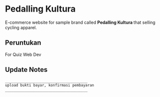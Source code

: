 # Pedalling Kultura

E-commerce website for sample brand called <b> Pedalling Kultura </b> that selling cycling apparel.

## Peruntukan

For Quiz Web Dev 

## Update Notes

```bash
______________________________________
upload bukti bayar, konfirmasi pembayaran
______________________________________

